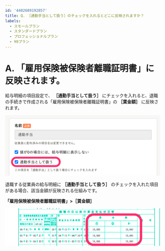 ```yaml
---
id: '4402689192857'
title: Q. ［通勤手当として扱う］のチェックを入れるとどこに反映されますか？
labels:
  - スモールプラン
  - スタンダードプラン
  - プロフェッショナルプラン
  - ¥0プラン
---
```

# A. 「雇用保険被保険者離職証明書」に反映されます。

給与明細の項目設定で、 **［通勤手当として扱う］** にチェックを入れると、退職の手続きで作成される「雇用保険被保険者離職証明書」の **［賃金額］** に反映されます。

![](./__________2021-06-23_16_09_59.png)

退職する従業員の給与明細に **［通勤手当として扱う］** のチェックを入れた項目がある場合、該当金額が反映される仕組みです。

 **「雇用保険被保険者離職証明書」>［賃金額］** 

![](./__________2021-06-23_16_17_42.png)

